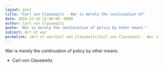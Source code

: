 ```yaml
---
layout: post
title: "Carl von Clausewitz - War is merely the continuation of"
date: 2024-12-28 12:00:00 -0000
author: Carl von Clausewitz
quote: "War is merely the continuation of policy by other means."
subject: Art of war
permalink: /Art of war/Carl von Clausewitz/Carl von Clausewitz - War is merely the continuation of
---
```


War is merely the continuation of policy by other means.

- Carl von Clausewitz

